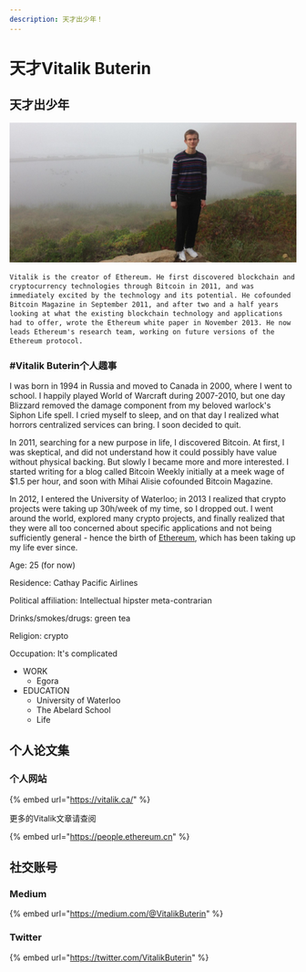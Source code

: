 ```yaml
---
description: 天才出少年！
---
```


# 天才Vitalik Buterin

## 天才出少年

![](../../../.gitbook/assets/vitalik_buterin_1391981290_85.jpg)



```text
Vitalik is the creator of Ethereum. He first discovered blockchain and cryptocurrency technologies through Bitcoin in 2011, and was immediately excited by the technology and its potential. He cofounded Bitcoin Magazine in September 2011, and after two and a half years looking at what the existing blockchain technology and applications had to offer, wrote the Ethereum white paper in November 2013. He now leads Ethereum's research team, working on future versions of the Ethereum protocol.
```

### \#Vitalik Buterin个人趣事

I was born in 1994 in Russia and moved to Canada in 2000, where I went to school. I happily played World of Warcraft during 2007-2010, but one day Blizzard removed the damage component from my beloved warlock's Siphon Life spell. I cried myself to sleep, and on that day I realized what horrors centralized services can bring. I soon decided to quit.

In 2011, searching for a new purpose in life, I discovered Bitcoin. At first, I was skeptical, and did not understand how it could possibly have value without physical backing. But slowly I became more and more interested. I started writing for a blog called Bitcoin Weekly initially at a meek wage of $1.5 per hour, and soon with Mihai Alisie cofounded Bitcoin Magazine.

In 2012, I entered the University of Waterloo; in 2013 I realized that crypto projects were taking up 30h/week of my time, so I dropped out. I went around the world, explored many crypto projects, and finally realized that they were all too concerned about specific applications and not being sufficiently general - hence the birth of [Ethereum](http://ethereum.org/), which has been taking up my life ever since.

Age: 25 \(for now\)

Residence: Cathay Pacific Airlines

Political affiliation: Intellectual hipster meta-contrarian

Drinks/smokes/drugs: green tea

Religion: crypto

Occupation: It's complicated

* WORK
  * Egora
* EDUCATION
  * University of Waterloo
  * The Abelard School
  * Life

## 个人论文集

### 个人网站

{% embed url="https://vitalik.ca/" %}

更多的Vitalik文章请查阅 

{% embed url="https://people.ethereum.cn" %}



## 社交账号

### Medium

{% embed url="https://medium.com/@VitalikButerin" %}



### Twitter

{% embed url="https://twitter.com/VitalikButerin" %}



